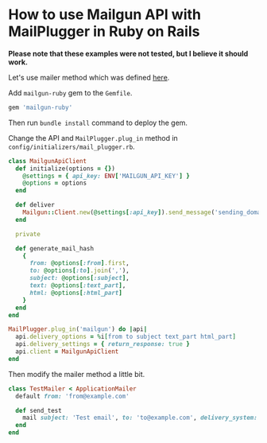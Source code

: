 # How to use Mailgun API with MailPlugger in Ruby on Rails

**Please note that these examples were not tested, but I believe it should work.**

Let's use mailer method which was defined [here](https://github.com/MailToolbox/mail_plugger/blob/main/docs/usage_in_ruby_on_rails.md#api).

Add `mailgun-ruby` gem to the `Gemfile`.

```ruby
gem 'mailgun-ruby'
```

Then run `bundle install` command to deploy the gem.

Change the API and `MailPlugger.plug_in` method in `config/initializers/mail_plugger.rb`.

```ruby
class MailgunApiClient
  def initialize(options = {})
    @settings = { api_key: ENV['MAILGUN_API_KEY'] }
    @options = options
  end

  def deliver
    Mailgun::Client.new(@settings[:api_key]).send_message('sending_domain.com', generate_mail_hash)
  end

  private

  def generate_mail_hash
    {
      from: @options[:from].first,
      to: @options[:to].join(','),
      subject: @options[:subject],
      text: @options[:text_part],
      html: @options[:html_part]
    }
  end
end

MailPlugger.plug_in('mailgun') do |api|
  api.delivery_options = %i[from to subject text_part html_part]
  api.delivery_settings = { return_response: true }
  api.client = MailgunApiClient
end
```

Then modify the mailer method a little bit.

```ruby
class TestMailer < ApplicationMailer
  default from: 'from@example.com'

  def send_test
    mail subject: 'Test email', to: 'to@example.com', delivery_system: 'mailgun'
  end
end
```
